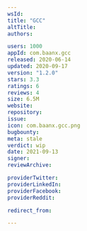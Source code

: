 ```yaml
---
wsId: 
title: "GCC"
altTitle: 
authors:

users: 1000
appId: com.baanx.gcc
released: 2020-06-14
updated: 2020-09-17
version: "1.2.0"
stars: 3.3
ratings: 6
reviews: 4
size: 6.5M
website: 
repository: 
issue: 
icon: com.baanx.gcc.png
bugbounty: 
meta: stale
verdict: wip
date: 2021-09-13
signer: 
reviewArchive:

providerTwitter: 
providerLinkedIn: 
providerFacebook: 
providerReddit: 

redirect_from:

---
```


